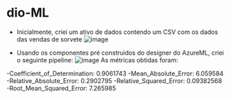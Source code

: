 # dio-ML

- Inicialmente, criei um ativo de dados contendo um CSV com os dados das vendas de sorvete
![image](https://github.com/user-attachments/assets/0084b08e-acfd-4f3f-b361-d8fe4d71c0ba)

- Usando os componentes pré construidos do designer do AzureML, criei o seguinte pipeline:
![image](https://github.com/user-attachments/assets/5543db2e-c463-4827-8eb1-e0fc9b4cf727)
As métricas obtidas foram:

-Coefficient_of_Determination: 0.9061743
-Mean_Absolute_Error: 6.059584
-Relative_Absolute_Error: 0.2902795
-Relative_Squared_Error: 0.09382568
-Root_Mean_Squared_Error: 7.265985
